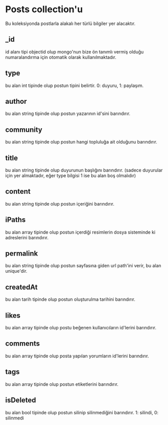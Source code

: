 # Posts collection'u
Bu koleksiyonda postlarla alakalı her türlü bilgiler yer alacaktır.

## _id
id alanı tipi objectid olup mongo'nun bize ön tanımlı vermiş olduğu numaralandırma için otomatik olarak kullanılmaktadır.

## type
bu alan int tipinde olup postun tipini belirtir. 0: duyuru, 1: paylaşım.

## author
bu alan string tipinde olup postun yazarının id'sini barındırır.

## community
bu alan string tipinde olup postun hangi topluluğa ait olduğunu barındırır.

## title
bu alan string tipinde olup duyurunun başlığını barındırır. (sadece duyurular için yer almaktadır, eğer type bilgisi 1 ise bu alan boş olmalıdır)

## content
bu alan string tipinde olup postun içeriğini barındırır.

## iPaths
bu alan array tipinde olup postun içerdiği resimlerin dosya sisteminde ki adreslerini barındırır.

## permalink
bu alan string tipinde olup postun sayfasına giden url path'ini verir, bu alan unique'dir.

## createdAt
bu alan tarih tipinde olup postun oluşturulma tarihini barındırır.

## likes
bu alan array tipinde olup postu beğenen kullanıcıların id'lerini barındırır.

## comments
bu alan array tipinde olup posta yapılan yorumların id'lerini barındırır.

## tags
bu alan array tipinde olup postun etiketlerini barındırır.

## isDeleted
bu alan bool tipinde olup postun silinip silinmediğini barındırır. 1: silindi, 0: silinmedi
```